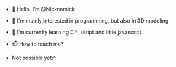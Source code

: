 - <p>👋 Hello, I’m @Nicknamick</p>
- <p>👀 I'm mainly interested in programming, but also in 3D modeling.</p>
- <p>🌱 I’m currently learning C#, skript and little javascript.</p>
- <p>📫 How to reach me?</p>
- <p>Not possible yet;^</p>
